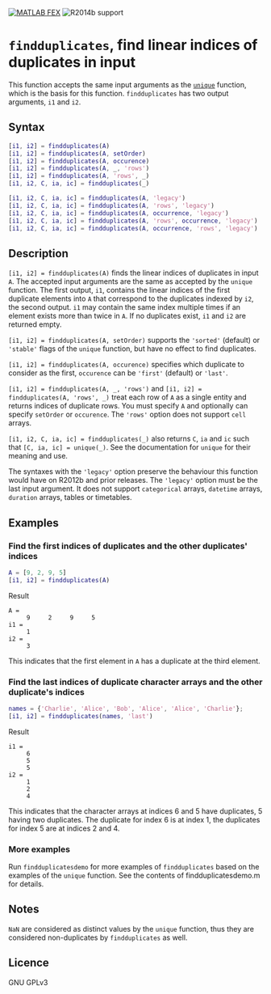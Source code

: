 [![MATLAB FEX](https://img.shields.io/badge/MATLAB%20FEX-findduplicates-blue.svg)](https://mathworks.com/matlabcentral/fileexchange/57532-findduplicates) ![R2014b support](https://img.shields.io/badge/supports-R2014b%20and%20up-brightgreen.svg)

# `findduplicates`, find linear indices of duplicates in input

This function accepts the same input arguments as the [`unique`](http://mathworks.com/help/matlab/ref/unique.html) function, which is the basis for this function. `findduplicates` has two output arguments, `i1` and `i2`.

## Syntax

```MATLAB
[i1, i2] = findduplicates(A)
[i1, i2] = findduplicates(A, setOrder)
[i1, i2] = findduplicates(A, occurence)
[i1, i2] = findduplicates(A, _, 'rows')
[i1, i2] = findduplicates(A, 'rows', _)
[i1, i2, C, ia, ic] = findduplicates(_)

[i1, i2, C, ia, ic] = findduplicates(A, 'legacy')
[i1, i2, C, ia, ic] = findduplicates(A, 'rows', 'legacy')
[i1, i2, C, ia, ic] = findduplicates(A, occurrence, 'legacy')
[i1, i2, C, ia, ic] = findduplicates(A, 'rows', occurrence, 'legacy')
[i1, i2, C, ia, ic] = findduplicates(A, occurrence, 'rows', 'legacy')
```

## Description

`[i1, i2] = findduplicates(A)` finds the linear indices of duplicates
in input `A`. The accepted input arguments are the same as accepted by
the `unique` function. The first output, `i1`, contains the linear indices
of the first duplicate elements into `A` that correspond to the
duplicates indexed by `i2`, the second output. `i1` may contain the same
index multiple times if an element exists more than twice in `A`. If no
duplicates exist, `i1` and `i2` are returned empty.

`[i1, i2] = findduplicates(A, setOrder)` supports the `'sorted'` (default)
or `'stable'` flags of the `unique` function, but have no effect to find
duplicates.

`[i1, i2] = findduplicates(A, occurence)` specifies which duplicate to
consider as the first, `occurence` can be `'first'` (default) or `'last'`.

`[i1, i2] = findduplicates(A, _, 'rows')` and `[i1, i2] = findduplicates(A, 'rows', _)`
treat each row of `A` as a single entity
and returns indices of duplicate rows. You must specify `A` and
optionally can specify `setOrder` or `occurence`. The `'rows'` option does
not support `cell` arrays.

`[i1, i2, C, ia, ic] = findduplicates(_)` also returns `C`, `ia` and `ic`
such that `[C, ia, ic] = unique(_)`. See the documentation for `unique`
for their meaning and use.

The syntaxes with the `'legacy'` option preserve the behaviour this
function would have on R2012b and prior releases. The `'legacy'` option
must be the last input argument. It does not support `categorical`
arrays, `datetime` arrays, `duration` arrays, tables or timetables.

## Examples

### Find the first indices of duplicates and the other duplicates' indices

```MATLAB
A = [9, 2, 9, 5]
[i1, i2] = findduplicates(A)
```

Result

```
A =
     9     2     9     5
i1 =
     1
i2 =
     3
```

This indicates that the first element in `A` has a duplicate at the
third element.

### Find the last indices of duplicate character arrays and the other duplicate's indices

```MATLAB
names = {'Charlie', 'Alice', 'Bob', 'Alice', 'Alice', 'Charlie'};
[i1, i2] = findduplicates(names, 'last')
```

Result

```
i1 =
     6
     5
     5
i2 =
     1
     2
     4
```

This indicates that the character arrays at indices 6 and 5 have
duplicates, 5 having two duplicates. The duplicate for index 6 is
at index 1, the duplicates for index 5 are at indices 2 and 4.

### More examples

Run `findduplicatesdemo` for more examples of `findduplicates` based on
the examples of the `unique` function. See the contents of
findduplicatesdemo.m for details.

## Notes

`NaN` are considered as distinct values by the `unique` function, thus
they are considered non-duplicates by `findduplicates` as well.

## Licence

GNU GPLv3
